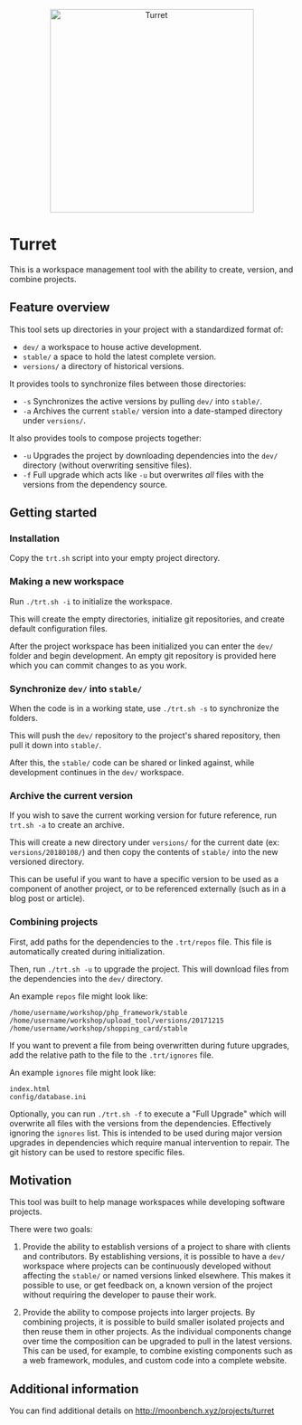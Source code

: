 <p align="center">
  <img alt="Turret" src="http://moonbench.xyz/images/projects/turret/tower_avatar.png" width="360">
</p>

# Turret
This is a workspace management tool with the ability to create, version, and combine projects.


## Feature overview
This tool sets up directories in your project with a standardized format of:
- `dev/` a workspace to house active development.
- `stable/` a space to hold the latest complete version.
- `versions/` a directory of historical versions.

It provides tools to synchronize files between those directories:
- `-s` Synchronizes the active versions by pulling `dev/` into `stable/`.
- `-a` Archives the current `stable/` version into a date-stamped directory under `versions/`.

It also provides tools to compose projects together:
- `-u` Upgrades the project by downloading dependencies into the `dev/` directory (without overwriting sensitive files).
- `-f` Full upgrade which acts like `-u` but overwrites _all_ files with the versions from the dependency source.


## Getting started
### Installation
Copy the `trt.sh` script into your empty project directory.

### Making a new workspace
Run `./trt.sh -i` to initialize the workspace.

This will create the empty directories, initialize git repositories, and create default configuration files.

After the project workspace has been initialized you can enter the `dev/` folder and begin development. An empty git repository is provided here which you can commit changes to as you work.

### Synchronize `dev/` into `stable/`
When the code is in a working state, use `./trt.sh -s` to synchronize the folders.

This will push the `dev/` repository to the project's shared repository, then pull it down into `stable/`.

After this, the `stable/` code can be shared or linked against, while development continues in the `dev/` workspace.

### Archive the current version
If you wish to save the current working version for future reference, run `trt.sh -a` to create an archive.

This will create a new directory under `versions/` for the current date (ex: `versions/20180108/`) and then copy the contents of `stable/` into the new versioned directory.

This can be useful if you want to have a specific version to be used as a component of another project, or to be referenced externally (such as in a blog post or article).

### Combining projects
First, add paths for the dependencies to the `.trt/repos` file. This file is automatically created during initialization.

Then, run `./trt.sh -u` to upgrade the project. This will download files from the dependencies into the `dev/` directory.

An example `repos` file might look like:
```
/home/username/workshop/php_framework/stable
/home/username/workshop/upload_tool/versions/20171215
/home/username/workshop/shopping_card/stable
```

If you want to prevent a file from being overwritten during future upgrades, add the relative path to the file to the `.trt/ignores` file.

An example `ignores` file might look like:
```
index.html
config/database.ini
```

Optionally, you can run `./trt.sh -f` to execute a "Full Upgrade" which will overwrite all files with the versions from the dependencies. Effectively ignoring the `ignores` list. This is intended to be used during major version upgrades in dependencies which require manual intervention to repair. The git history can be used to restore specific files.


## Motivation
This tool was built to help manage workspaces while developing software projects.

There were two goals:

1) Provide the ability to establish versions of a project to share with clients and contributors.
By establishing versions, it is possible to have a `dev/` workspace where projects can be continuously developed without affecting the `stable/` or named versions linked elsewhere. This makes it possible to use, or get feedback on, a known version of the project without requiring the developer to pause their work.

2) Provide the ability to compose projects into larger projects.
By combining projects, it is possible to build smaller isolated projects and then reuse them in other projects. As the individual components change over time the composition can be upgraded to pull in the latest versions. This can be used, for example, to combine existing components such as a web framework, modules, and custom code into a complete website.


## Additional information
You can find additional details on http://moonbench.xyz/projects/turret
